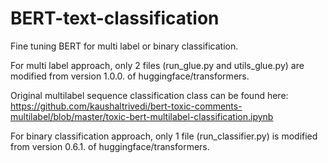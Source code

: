 # BERT-text-classification
Fine tuning BERT for multi label or binary classification. 

For multi label approach, only 2 files (run_glue.py and utils_glue.py) are modified from version 1.0.0. of huggingface/transformers. 

Original multilabel sequence classification class can be found here: https://github.com/kaushaltrivedi/bert-toxic-comments-multilabel/blob/master/toxic-bert-multilabel-classification.ipynb

For binary classification approach, only 1 file (run_classifier.py) is modified from version 0.6.1. of huggingface/transformers. 


